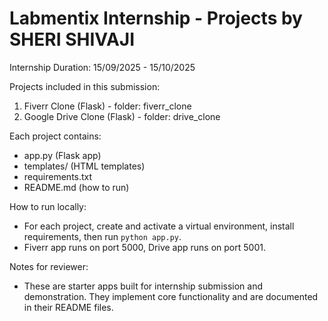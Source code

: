 
Labmentix Internship - Projects by SHERI SHIVAJI
============================================

Internship Duration: 15/09/2025 - 15/10/2025

Projects included in this submission:
1. Fiverr Clone (Flask) - folder: fiverr_clone
2. Google Drive Clone (Flask) - folder: drive_clone

Each project contains:
- app.py (Flask app)
- templates/ (HTML templates)
- requirements.txt
- README.md (how to run)

How to run locally:
- For each project, create and activate a virtual environment, install requirements, then run `python app.py`.
- Fiverr app runs on port 5000, Drive app runs on port 5001.

Notes for reviewer:
- These are starter apps built for internship submission and demonstration. They implement core functionality and are documented in their README files.
